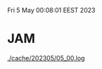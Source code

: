 Fri  5 May 00:08:01 EEST 2023
# JAM
<a href='./cache/202305/05_00.log'>./cache/202305/05_00.log</a>
